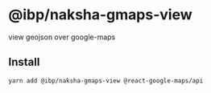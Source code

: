 # @ibp/naksha-gmaps-view

view geojson over google-maps

## Install

```sh
yarn add @ibp/naksha-gmaps-view @react-google-maps/api
```
